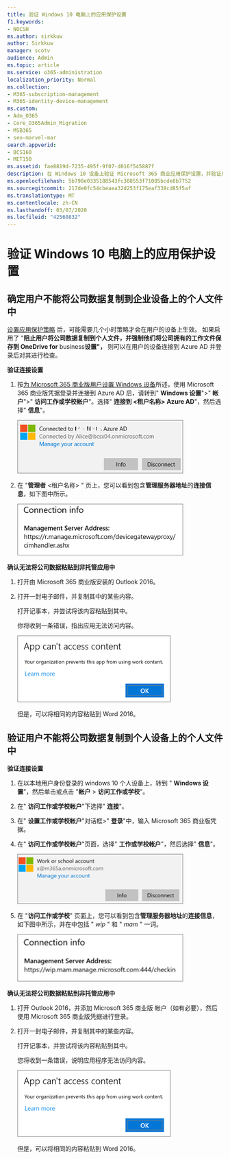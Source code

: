 ```yaml
---
title: 验证 Windows 10 电脑上的应用保护设置
f1.keywords:
- NOCSH
ms.author: sirkkuw
author: Sirkkuw
manager: scotv
audience: Admin
ms.topic: article
ms.service: o365-administration
localization_priority: Normal
ms.collection:
- M365-subscription-management
- M365-identity-device-management
ms.custom:
- Adm_O365
- Core_O365Admin_Migration
- MSB365
- seo-marvel-mar
search.appverid:
- BCS160
- MET150
ms.assetid: fae8819d-7235-495f-9f07-d016f545887f
description: 在 Windows 10 设备上验证 Microsoft 365 商业应用保护设置，并验证用户不能将公司数据复制到个人文件或非托管应用。
ms.openlocfilehash: 5b798e0335188543fc308553f71085bcde8b7752
ms.sourcegitcommit: 217de0fc54cbeaea32d253f175eaf338cd85f5af
ms.translationtype: MT
ms.contentlocale: zh-CN
ms.lasthandoff: 03/07/2020
ms.locfileid: "42560832"
---
```

# <a name="validate-app-protection-settings-on-windows-10-pcs"></a>验证 Windows 10 电脑上的应用保护设置

## <a name="verify-that-users-cannot-copy-company-data-to-personal-files-on-corporate-devices"></a>确定用户不能将公司数据复制到企业设备上的个人文件中

[设置应用保护策略](protection-settings-for-windows-10-devices.md) 后，可能需要几个小时策略才会在用户的设备上生效。 如果启用了 "**阻止用户将公司数据复制到个人文件，并强制他们将公司拥有的工作文件保存到 OneDrive for** business**设置"，** 则可以在用户的设备连接到 Azure AD 并登录后对其进行检查。 
  
 **验证连接设置**
  
1. 按[为 Microsoft 365 商业版用户设置 Windows 设备](set-up-windows-devices.md)所述，使用 Microsoft 365 商业版凭据登录并连接到 Azure AD 后，请转到" **Windows 设置**"\>" **帐户**"\>" **访问工作或学校帐户**"。选择" **连接到 \<租户名称\> Azure AD**"，然后选择" **信息**"。
    
    ![Click or tap Info on the Connected to Azure AD dialog.](../media/a36ede2b-d1a0-4d4e-8ea7-af39b4b63890.png)
  
2. 在 "**管理者** \<租户名称\> " 页上，您可以看到包含**管理服务器地址**的**连接信息**，如下图中所示。 
    
    ![Managed by page shows connection info of the device manager URL.](../media/47515a8e-2d0c-4bea-99f0-6b2545b88a11.png)
  
 **确认无法将公司数据粘贴到非托管应用中**
  
1. 打开由 Microsoft 365 商业版安装的 Outlook 2016。
    
2. 打开一封电子邮件，并复制其中的某些内容。
    
    打开记事本，并尝试将该内容粘贴到其中。
    
    你将收到一条错误，指出应用无法访问内容。
    
    ![A dialog that states app can't access content when you paste into an unmanaged app.](../media/5e82b154-cf2f-43c8-ae80-b45d8ad80e56.png)
  
    但是，可以将相同的内容粘贴到 Word 2016。
    
## <a name="verify-that-users-cannot-copy-company-data-to-personal-files-on-personal-devices"></a>验证用户不能将公司数据复制到个人设备上的个人文件中

 **验证连接设置**
  
1. 在以本地用户身份登录的 windows 10 个人设备上，转到 " **Windows 设置**"，然后单击或点击 "**帐户** \> **访问工作或学校**"。
    
2. 在" **访问工作或学校帐户**"下选择" **连接**"。
    
3. 在" **设置工作或学校帐户**"对话框\>" **登录**"中，输入 Microsoft 365 商业版凭据。
    
4. 在" **访问工作或学校帐户**"页面，选择" **工作或学校帐户**"，然后选择" **信息**"。
    
    ![单击或点击 "工作或学校帐户" 对话框上的 "信息"。](../media/63bd8b32-cb32-4afa-8ce0-6070ac403abc.png)
  
5. 在 "**访问工作或学校**" 页面上，您可以看到包含**管理服务器地址**的**连接信息**，如下图中所示，并在中包括 " *wip* " 和 " *mam* " 一词。 
    
    ![Managed by page shows connection info URL that includes the words mam and wpi.](../media/abd4eaf4-44fa-4538-a3e8-1e0d331dfe1e.png)
  
 **确认无法将公司数据粘贴到非托管应用中**
  
1. 打开 Outlook 2016，并添加 Microsoft 365 商业版 帐户（如有必要），然后使用 Microsoft 365 商业版凭据进行登录。
    
2. 打开一封电子邮件，并复制其中的某些内容。
    
    打开记事本，并尝试将该内容粘贴到其中。
    
    您将收到一条错误，说明应用程序无法访问内容。
    
    ![A dialog that states app can't access content when you paste into an unmanaged app.](../media/5e82b154-cf2f-43c8-ae80-b45d8ad80e56.png)
  
    但是，可以将相同的内容粘贴到 Word 2016。
    

